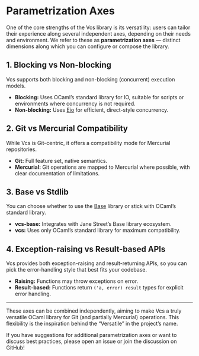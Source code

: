 # Parametrization Axes

One of the core strengths of the Vcs library is its versatility: users can tailor their experience along several independent axes, depending on their needs and environment. We refer to these as **parametrization axes** — distinct dimensions along which you can configure or compose the library.

## 1. Blocking vs Non-blocking

Vcs supports both blocking and non-blocking (concurrent) execution models.
- **Blocking:** Uses OCaml’s standard library for IO, suitable for scripts or environments where concurrency is not required.
- **Non-blocking:** Uses [Eio](https://github.com/ocaml-multicore/eio) for efficient, direct-style concurrency.

## 2. Git vs Mercurial Compatibility

While Vcs is Git-centric, it offers a compatibility mode for Mercurial repositories.
- **Git:** Full feature set, native semantics.
- **Mercurial:** Git operations are mapped to Mercurial where possible, with clear documentation of limitations.

## 3. Base vs Stdlib

You can choose whether to use the [Base](https://github.com/janestreet/base) library or stick with OCaml’s standard library.
- **vcs-base:** Integrates with Jane Street’s Base library ecosystem.
- **vcs:** Uses only OCaml’s standard library for maximum compatibility.

## 4. Exception-raising vs Result-based APIs

Vcs provides both exception-raising and result-returning APIs, so you can pick the error-handling style that best fits your codebase.
- **Raising:** Functions may throw exceptions on error.
- **Result-based:** Functions return `('a, error) result` types for explicit error handling.

---

These axes can be combined independently, aiming to make Vcs a truly versatile OCaml library for Git (and partially Mercurial) operations. This flexibility is the inspiration behind the “Versatile” in the project’s name.

If you have suggestions for additional parametrization axes or want to discuss best practices, please open an issue or join the discussion on GitHub!
